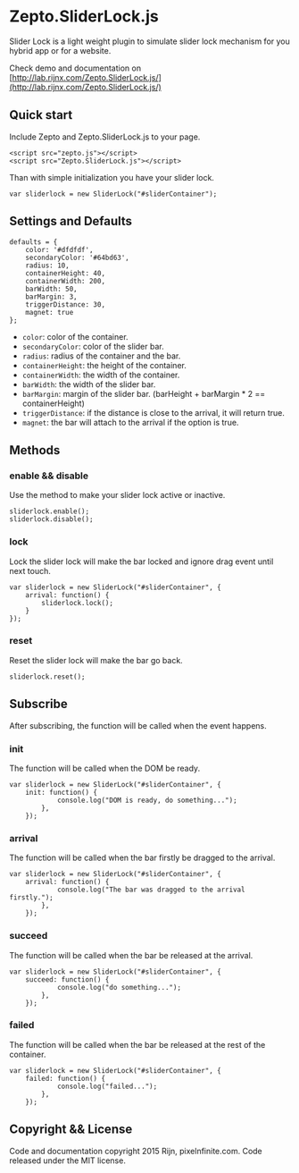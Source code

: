 # Zepto.SliderLock.js

Slider Lock is a light weight plugin to simulate slider lock mechanism for you hybrid app or for a website.

Check demo and documentation on [http://lab.rijnx.com/Zepto.SliderLock.js/](http://lab.rijnx.com/Zepto.SliderLock.js/)

## Quick start

Include Zepto and Zepto.SliderLock.js to your page.

```
<script src="zepto.js"></script>
<script src="Zepto.SliderLock.js"></script>
```

Than with simple initialization you have your slider lock.

```
var sliderlock = new SliderLock("#sliderContainer");
```

## Settings and Defaults

```
defaults = {
    color: '#dfdfdf',
    secondaryColor: '#64bd63',
    radius: 10,
    containerHeight: 40,
    containerWidth: 200,
    barWidth: 50,
    barMargin: 3,
    triggerDistance: 30,
    magnet: true
};
```

* `color`: color of the container.
* `secondaryColor`: color of the slider bar.
* `radius`: radius of the container and the bar.
* `containerHeight`: the height of the container.
* `containerWidth`: the width of the container.
* `barWidth`: the width of the slider bar.
* `barMargin`: margin of the slider bar. (barHeight + barMargin * 2 == containerHeight)
* `triggerDistance`: if the distance is close to the arrival, it will return true.
* `magnet`: the bar will attach to the arrival if the option is true.

## Methods

### enable && disable

Use the method to make your slider lock active or inactive.

```
sliderlock.enable();
sliderlock.disable();
```

### lock
Lock the slider lock will make the bar locked and ignore drag event until next touch.

```
var sliderlock = new SliderLock("#sliderContainer", {
    arrival: function() {
        sliderlock.lock();
    }
});
```

### reset
Reset the slider lock will make the bar go back.

```
sliderlock.reset();
```

## Subscribe

After subscribing, the function will be called when the event happens.

### init

The function will be called when the DOM be ready.

```
var sliderlock = new SliderLock("#sliderContainer", {
    init: function() {
            console.log("DOM is ready, do something...");
        },
    });
```

### arrival

The function will be called when the bar firstly be dragged to the arrival.

```
var sliderlock = new SliderLock("#sliderContainer", {
    arrival: function() {
            console.log("The bar was dragged to the arrival firstly.");
        },
    });
```

### succeed

The function will be called when the bar be released at the arrival.

```
var sliderlock = new SliderLock("#sliderContainer", {
    succeed: function() {
            console.log("do something...");
        },
    });
```

### failed

The function will be called when the bar be released at the rest of the container.

```
var sliderlock = new SliderLock("#sliderContainer", {
    failed: function() {
            console.log("failed...");
        },
    });
```

## Copyright && License

Code and documentation copyright 2015 Rijn, pixelnfinite.com. Code released under the MIT license.

